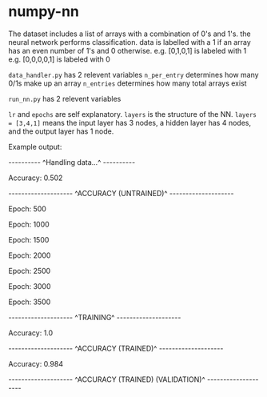 # numpy-nn

The dataset includes a list of arrays with a combination of 0's and 1's. the neural network performs classification. data is labelled with a 1 if an array has an even number of 1's and 0 otherwise. 
e.g. [0,1,0,1] is labeled with 1
e.g. [0,0,0,0,1] is labeled with 0 


`data_handler.py` has 2 relevent variables
`n_per_entry` determines how many 0/1s make up an array
`n_entries` determines how many total arrays exist

`run_nn.py` has 2 relevent variables
 
`lr` and `epochs` are self explanatory. 
`layers` is the structure of the NN. `layers = [3,4,1]` means the input layer has 3 nodes, a hidden layer has 4 nodes, and the output layer has 1 node.

Example output:

---------- ^Handling data...^ ----------

Accuracy: 0.502

-------------------- ^ACCURACY (UNTRAINED)^ --------------------

Epoch: 500

Epoch: 1000

Epoch: 1500

Epoch: 2000

Epoch: 2500

Epoch: 3000

Epoch: 3500

-------------------- ^TRAINING^ --------------------

Accuracy: 1.0

-------------------- ^ACCURACY (TRAINED)^ --------------------

Accuracy: 0.984

-------------------- ^ACCURACY (TRAINED) (VALIDATION)^ --------------------
